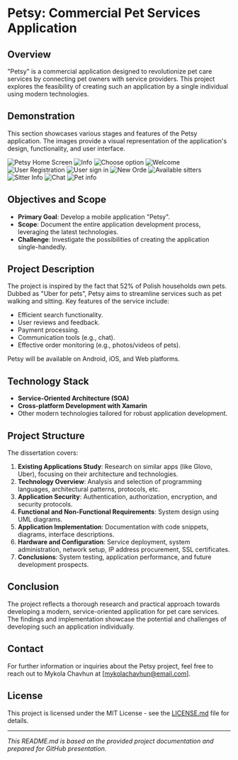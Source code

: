 # Petsy: Commercial Pet Services Application

## Overview

"Petsy" is a commercial application designed to revolutionize pet care services by connecting pet owners with service providers. This project explores the feasibility of creating such an application by a single individual using modern technologies.
## Demonstration

This section showcases various stages and features of the Petsy application. The images provide a visual representation of the application's design, functionality, and user interface.

 ![Petsy Home Screen](https://github.com/chavgun97/Petsy-Mobile/blob/master/Image%20Project/Start.png)  ![Info](https://github.com/chavgun97/Petsy-Mobile/blob/master/Image%20Project/Info.png) 
 ![Choose option](https://github.com/chavgun97/Petsy-Mobile/blob/master/Image%20Project/Choose%20option.png)  ![Welcome](https://github.com/chavgun97/Petsy-Mobile/blob/master/Image%20Project/Welcome.png)
 ![User Registration](https://github.com/chavgun97/Petsy-Mobile/blob/master/Image%20Project/Create%20Account(ready).png) ![User sign in ](https://github.com/chavgun97/Petsy-Mobile/blob/master/Image%20Project/Sign%20in(ready).png)
 ![New Orde](https://github.com/chavgun97/Petsy-Mobile/blob/master/Image%20Project/New%20Order(concept).png) ![Available sitters](https://github.com/chavgun97/Petsy-Mobile/blob/master/Image%20Project/%5B-%5B-%5B-%5BAvailable%20sitters!!!!!!!!!!!!!!!.png) 
 ![Sitter Info](https://github.com/chavgun97/Petsy-Mobile/blob/master/Image%20Project/Sitter%20Info.png) ![Chat](https://github.com/chavgun97/Petsy-Mobile/blob/master/Image%20Project/4.png)
 ![Pet info](https://github.com/chavgun97/Petsy-Mobile/blob/master/Image%20Project/Pet%20info.png)
 

## Objectives and Scope

- **Primary Goal**: Develop a mobile application "Petsy".
- **Scope**: Document the entire application development process, leveraging the latest technologies.
- **Challenge**: Investigate the possibilities of creating the application single-handedly.

## Project Description

The project is inspired by the fact that 52% of Polish households own pets. Dubbed as "Uber for pets", Petsy aims to streamline services such as pet walking and sitting. Key features of the service include:

- Efficient search functionality.
- User reviews and feedback.
- Payment processing.
- Communication tools (e.g., chat).
- Effective order monitoring (e.g., photos/videos of pets).

Petsy will be available on Android, iOS, and Web platforms.

## Technology Stack

- **Service-Oriented Architecture (SOA)**
- **Cross-platform Development with Xamarin**
- Other modern technologies tailored for robust application development.

## Project Structure

The dissertation covers:

1. **Existing Applications Study**: Research on similar apps (like Glovo, Uber), focusing on their architecture and technologies.
2. **Technology Overview**: Analysis and selection of programming languages, architectural patterns, protocols, etc.
3. **Application Security**: Authentication, authorization, encryption, and security protocols.
4. **Functional and Non-Functional Requirements**: System design using UML diagrams.
5. **Application Implementation**: Documentation with code snippets, diagrams, interface descriptions.
6. **Hardware and Configuration**: Service deployment, system administration, network setup, IP address procurement, SSL certificates.
7. **Conclusions**: System testing, application performance, and future development prospects.

## Conclusion

The project reflects a thorough research and practical approach towards developing a modern, service-oriented application for pet care services. The findings and implementation showcase the potential and challenges of developing such an application individually.

## Contact

For further information or inquiries about the Petsy project, feel free to reach out to Mykola Chavhun at [mykolachavhun@email.com].

## License

This project is licensed under the MIT License - see the [LICENSE.md](LICENSE.md) file for details.

---
*This README.md is based on the provided project documentation and prepared for GitHub presentation.*
